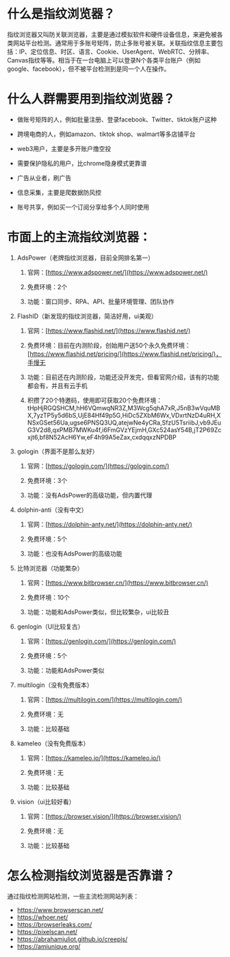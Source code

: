 # 什么是指纹浏览器？

指纹浏览器又叫防关联浏览器，主要是通过模拟软件和硬件设备信息，来避免被各类网站平台检测。通常用于多账号矩阵，防止多账号被关联。关联指纹信息主要包括：IP、定位信息、时区、语言、Cookie、UserAgent、WebRTC、分辨率、Canvas指纹等等。相当于在一台电脑上可以登录N个各类平台账户（例如google、facebook），但不被平台检测到是同一个人在操作。

# 什么人群需要用到指纹浏览器？

*   做账号矩阵的人，例如批量注册、登录facebook、Twitter、tiktok账户这种
    
*   跨境电商的人，例如amazon、tiktok shop、walmart等多店铺平台
    
*   web3用户，主要是多开账户撸空投
    
*   需要保护隐私的用户，比chrome隐身模式更靠谱
    
*   广告从业者，刷广告
    
*   信息采集，主要是爬数据防风控
    
*   账号共享，例如买一个订阅分享给多个人同时使用
    

# 市面上的主流指纹浏览器：

1.  AdsPower（老牌指纹浏览器，目前全网排名第一）
    
    1.  官网：[https://www.adspower.net/](https://www.adspower.net/)
        
    2.  免费环境：2个
        
    3.  功能：窗口同步、RPA、API、批量环境管理、团队协作
        

2.  FlashID（新发现的指纹浏览器，简洁好用，ui美观）
    
    1.  官网：[https://www.flashid.net/](https://www.flashid.net/)
        
    2.  免费环境：目前在内测阶段，创始用户送50个永久免费环境：[https://www.flashid.net/pricing/](https://www.flashid.net/pricing/)，手慢无
        
    3.  功能：目前还在内测阶段，功能还没开发完，但看官网介绍，该有的功能都会有，并且有云手机
   
    4.  积攒了20个特邀码，使用即可获取20个免费环境：tHpHjRGQSHCM,hH6VQmwqNR3Z,M3Wcg5qhA7xR,J5nB3wVquMBX,7yzTP5y5d6bS,UjE84Hf49p5G,HiDc5ZXbM6Wx,VDxrtNzD4uRH,XNSxGSet56Ua,ugse6PNSQ3UQ,atejwNe4yCRa,SfzU5TsriibJ,vb9JEuG3V2d8,qxPMB7MWKu4f,i6FmGVzYEjmH,GXc524asY54B,jT2P69Zcxjt6,bf8N52AcH6Yw,eF4h99A5eZax,cxdqqxzNPDBP
        
3.  gologin（界面不是那么友好）
    
    1.  官网：[https://gologin.com/](https://gologin.com/)
        
    2.  免费环境：3个
        
    3.  功能：没有AdsPower的高级功能，但内置代理
        
4.  dolphin-anti（没有中文）
    
    1.  官网：[https://dolphin-anty.net/](https://dolphin-anty.net/)
        
    2.  免费环境：5个
        
    3.  功能：也没有AdsPower的高级功能
        
5.  比特浏览器（功能繁杂）
    
    1.  官网：[https://www.bitbrowser.cn/](https://www.bitbrowser.cn/)
        
    2.  免费环境：10个
        
    3.  功能：功能和AdsPower类似，但比较繁杂，ui比较丑
        
6.  genlogin（UI比较复古）
    
    1.  官网：[https://genlogin.com/](https://genlogin.com/)
        
    2.  免费环境：5个
        
    3.  功能：功能和AdsPower类似
        
7.  multilogin（没有免费版本）
    
    1.  官网：[https://multilogin.com/](https://multilogin.com/)
        
    2.  免费环境：无
        
    3.  功能：比较基础
        
8.  kameleo（没有免费版本）
    
    1.  官网：[https://kameleo.io/](https://kameleo.io/)
        
    2.  免费环境：无
        
    3.  功能：比较基础
        
9.  vision（ui比较好看）
    
    1.  官网：[https://browser.vision/](https://browser.vision/)
        
    2.  免费环境：无
        
    3.  功能：比较基础
        

# 怎么检测指纹浏览器是否靠谱？

通过指纹检测网站检测，一些主流检测网站列表：
- https://www.browserscan.net/
- https://whoer.net/
- https://browserleaks.com/
- https://pixelscan.net/
- https://abrahamjuliot.github.io/creepjs/
- https://amiunique.org/
